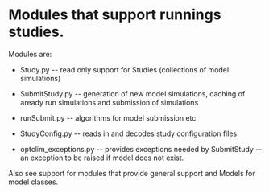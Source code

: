 # Modules that support runnings studies.
Modules are:


* Study.py -- read only support for Studies (collections of model simulations)

* SubmitStudy.py -- generation of new model simulations, caching of aready run simulations and submission of simulations

* runSubmit.py -- algorithms for model submission etc

* StudyConfig.py -- reads in and decodes study configuration files. 

* optclim_exceptions.py -- provides exceptions needed by SubmitStudy -- an exception to be raised if model does not exist.

Also see support for modules that provide general support and Models for model classes.